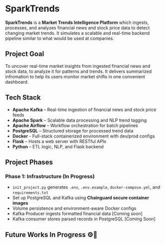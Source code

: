 # SparkTrends

**SparkTrends** is a **Market Trends Intelligence Platform** which ingests, processes, and analyzes financial news and stock price data to detect changing market trends. It simulates a scalable and real-time backend pipeline similar to what would be used at companies.


## Project Goal

To uncover real-time market insights from ingested financial news and stock data, to analyze it for patterns and trends. It delivers summarized infromation to help its users monitor market shifts in one convenient dashboard.


## Tech Stack

- **Apache Kafka** – Real-time ingestion of financial news and stock price feeds 
- **Apache Spark** – Scalable data processing and NLP trend tagging
- **Apache Airflow** – Workflow orchestration for batch pipelines
- **PostgreSQL** – Structured storage for processed trend data
- **Docker** - Full-stack containerized environment with dev/prod configs
- **Flask** – Hosts a web server with RESTful APIs
- **Python** – ETL logic, NLP, and Flask backend


## Project Phases

### **Phase 1: Infrastructure (In Progress)**
- `init_project.py` generates `.env`, `.env.example`, `docker-compose.yml`, and `requirements.txt`
- Set up PostgreSQL and Kafka using **Chainguard secure container images**
- Volume persistence and environment-aware Docker configs
- Kafka Producer ingests formatted financial data [Coming soon]
- Kafka consumer stores parsed records in PostgreSQL [Coming Soon]


## Future Works In Progress ⚙️🚧
